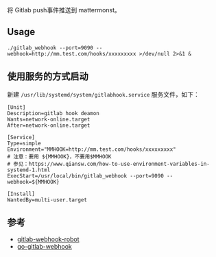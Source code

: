 将 Gitlab push事件推送到 mattermonst。

## Usage
```
./gitlab_webhook --port=9090 --webhook=http://mm.test.com/hooks/xxxxxxxxx >/dev/null 2>&1 &
```

## 使用服务的方式启动
新建 `/usr/lib/systemd/system/gitlabhook.service` 服务文件，如下：
```
[Unit]
Description=gitlab hook deamon
Wants=network-online.target
After=network-online.target

[Service]
Type=simple
Environment="MMHOOK=http://mm.test.com/hooks/xxxxxxxxx"
# 注意：要用 ${MMHOOK}，不要用$MMHOOK
# 参见：https://www.qiansw.com/how-to-use-environment-variables-in-systemd-1.html
ExecStart=/usr/local/bin/gitlab_webhook --port=9090 --webhook=${MMHOOK}

[Install]
WantedBy=multi-user.target
```

## 参考
- [gitlab-webhook-robot](https://github.com/EalenXie/gitlab-webhook-robot)
- [go-gitlab-webhook](https://github.com/soupdiver/go-gitlab-webhook)